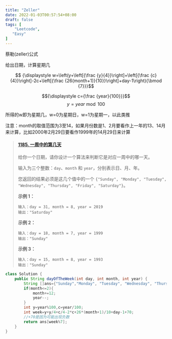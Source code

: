 ```yaml
---
title: "Zeller"
date: 2022-01-03T00:57:54+08:00
draft: false
tags: [                   
    "Leetcode",
   "Easy"
]
---
```


蔡勒(zeller)公式

给出日期，计算星期几

$$ {\displaystyle w=\left(y+\left[{\frac {y}{4}}\right]+\left[{\frac {c}{4}}\right]-2c+\left[{\frac {26(month+1)}{10}}\right]+day-1\right){\bmod {7}}}$$

$${\displaystyle c={\frac {year}{100}}}$$
$${\displaystyle y= year \bmod {100}}$$

所得的w即为星期几，w=0为星期日，w=1为星期一，以此类推

注意：month的取值范围为3至14，如果月份数是1、2月要看作上一年的13、14月来计算，比如2000年2月29日要看作1999年的14月29日来计算



>#### [1185. 一周中的第几天](https://leetcode-cn.com/problems/day-of-the-week/)
>
>给你一个日期，请你设计一个算法来判断它是对应一周中的哪一天。
>
>输入为三个整数：`day`、`month` 和 `year`，分别表示日、月、年。
>
>您返回的结果必须是这几个值中的一个 `{"Sunday", "Monday", "Tuesday", "Wednesday", "Thursday", "Friday", "Saturday"}`。
>
> 
>
>**示例 1：**
>
>```
>输入：day = 31, month = 8, year = 2019
>输出："Saturday"
>```
>
>**示例 2：**
>
>```
>输入：day = 18, month = 7, year = 1999
>输出："Sunday"
>```
>
>**示例 3：**
>
>```
>输入：day = 15, month = 8, year = 1993
>输出："Sunday"
>```
>
>

```java
class Solution {
    public String dayOfTheWeek(int day, int month, int year) {
        String []ans={"Sunday","Monday", "Tuesday", "Wednesday", "Thursday", "Friday", "Saturday"};
        if(month<=2){
            month+=12;
            year--;
        }
        int y=year%100,c=year/100; 
        int week=y+y/4+c/4-2*c+26*(month+1)/10+day-1+70;
        //+70是因为可能出现负数
        return ans[week%7];
    }
}
```

